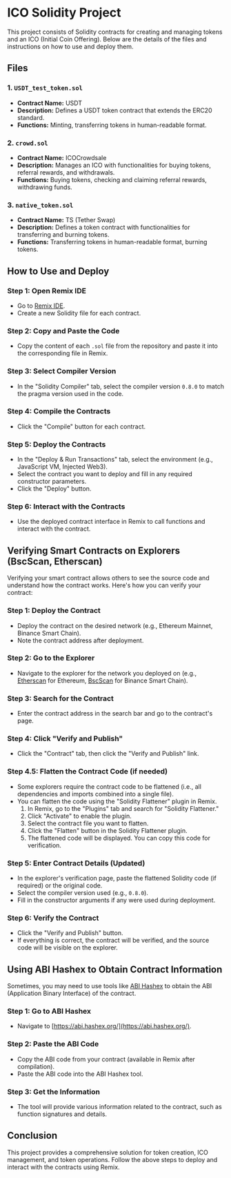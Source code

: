 # ICO Solidity Project

This project consists of Solidity contracts for creating and managing tokens and an ICO (Initial Coin Offering). Below are the details of the files and instructions on how to use and deploy them.

## Files

### 1. `USDT_test_token.sol`
- **Contract Name:** USDT
- **Description:** Defines a USDT token contract that extends the ERC20 standard.
- **Functions:** Minting, transferring tokens in human-readable format.

### 2. `crowd.sol`
- **Contract Name:** ICOCrowdsale
- **Description:** Manages an ICO with functionalities for buying tokens, referral rewards, and withdrawals.
- **Functions:** Buying tokens, checking and claiming referral rewards, withdrawing funds.

### 3. `native_token.sol`
- **Contract Name:** TS (Tether Swap)
- **Description:** Defines a token contract with functionalities for transferring and burning tokens.
- **Functions:** Transferring tokens in human-readable format, burning tokens.

## How to Use and Deploy

### Step 1: Open Remix IDE
- Go to [Remix IDE](https://remix.ethereum.org/).
- Create a new Solidity file for each contract.

### Step 2: Copy and Paste the Code
- Copy the content of each `.sol` file from the repository and paste it into the corresponding file in Remix.

### Step 3: Select Compiler Version
- In the "Solidity Compiler" tab, select the compiler version `0.8.0` to match the pragma version used in the code.

### Step 4: Compile the Contracts
- Click the "Compile" button for each contract.

### Step 5: Deploy the Contracts
- In the "Deploy & Run Transactions" tab, select the environment (e.g., JavaScript VM, Injected Web3).
- Select the contract you want to deploy and fill in any required constructor parameters.
- Click the "Deploy" button.

### Step 6: Interact with the Contracts
- Use the deployed contract interface in Remix to call functions and interact with the contract.


## Verifying Smart Contracts on Explorers (BscScan, Etherscan)

Verifying your smart contract allows others to see the source code and understand how the contract works. Here's how you can verify your contract:

### Step 1: Deploy the Contract
- Deploy the contract on the desired network (e.g., Ethereum Mainnet, Binance Smart Chain).
- Note the contract address after deployment.

### Step 2: Go to the Explorer
- Navigate to the explorer for the network you deployed on (e.g., [Etherscan](https://etherscan.io/) for Ethereum, [BscScan](https://bscscan.com/) for Binance Smart Chain).

### Step 3: Search for the Contract
- Enter the contract address in the search bar and go to the contract's page.

### Step 4: Click "Verify and Publish"
- Click the "Contract" tab, then click the "Verify and Publish" link.

### Step 4.5: Flatten the Contract Code (if needed)
- Some explorers require the contract code to be flattened (i.e., all dependencies and imports combined into a single file).
- You can flatten the code using the "Solidity Flattener" plugin in Remix.
  1. In Remix, go to the "Plugins" tab and search for "Solidity Flattener."
  2. Click "Activate" to enable the plugin.
  3. Select the contract file you want to flatten.
  4. Click the "Flatten" button in the Solidity Flattener plugin.
  5. The flattened code will be displayed. You can copy this code for verification.

### Step 5: Enter Contract Details (Updated)
- In the explorer's verification page, paste the flattened Solidity code (if required) or the original code.
- Select the compiler version used (e.g., `0.8.0`).
- Fill in the constructor arguments if any were used during deployment.


### Step 6: Verify the Contract
- Click the "Verify and Publish" button.
- If everything is correct, the contract will be verified, and the source code will be visible on the explorer.

## Using ABI Hashex to Obtain Contract Information

Sometimes, you may need to use tools like [ABI Hashex](https://abi.hashex.org/) to obtain the ABI (Application Binary Interface) of the contract.

### Step 1: Go to ABI Hashex
- Navigate to [https://abi.hashex.org/](https://abi.hashex.org/).

### Step 2: Paste the ABI Code
- Copy the ABI code from your contract (available in Remix after compilation).
- Paste the ABI code into the ABI Hashex tool.

### Step 3: Get the Information
- The tool will provide various information related to the contract, such as function signatures and details.

## Conclusion

This project provides a comprehensive solution for token creation, ICO management, and token operations. Follow the above steps to deploy and interact with the contracts using Remix.
